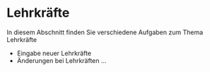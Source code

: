 # Lehrkräfte
In diesem Abschnitt finden Sie verschiedene Aufgaben zum Thema Lehrkräfte
- Eingabe neuer Lehrkräfte
- Änderungen bei Lehrkräften
...
